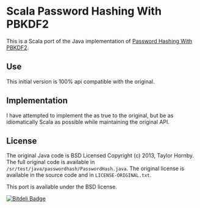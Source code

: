 # Scala Password Hashing With PBKDF2 #

This is a Scala port of the Java implementation of [Password Hashing With PBKDF2](https://crackstation.net/hashing-security.htm#javasourcecode).

## Use ##

This initial version is 100% api compatible with the original.

## Implementation ##

I have attempted to implement the as true to the original, but be as idiomatically Scala as possible while maintaining the original API.

## License ##

The original Java code is BSD Licensed Copyright (c) 2013, Taylor Hornby.  The full original code is available in` /sr/test/java/passwordhash/PasswordHash.java`.  The original license is available in the source code and in `LICENSE-ORIGINAL.txt`.

This port is available under the BSD license.


[![Bitdeli Badge](https://d2weczhvl823v0.cloudfront.net/dholbrook/scala-password-hash/trend.png)](https://bitdeli.com/free "Bitdeli Badge")

